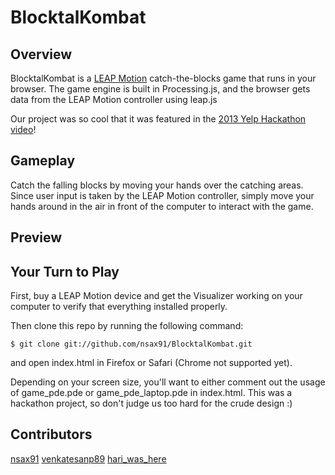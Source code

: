 BlocktalKombat
==============

## Overview

BlocktalKombat is a [LEAP Motion](http://www.leapmotion.com/) catch-the-blocks game that runs in your browser. The game engine is built in Processing.js, and the browser gets data from the LEAP Motion controller using leap.js

Our project was so cool that it was featured in the [2013 Yelp Hackathon video](http://www.youtube.com/watch?v=EdY23VP0ets&t=40s)!

## Gameplay

Catch the falling blocks by moving your hands over the catching areas. Since user input is taken by the LEAP Motion controller, simply move your hands around in the air in front of the computer to interact with the game.

## Preview

<p align="center">
  <!-- <img src="img/preview.jpg" title="Movie-Rating-Game Preview Image"/> -->
</p>

## Your Turn to Play

First, buy a LEAP Motion device and get the Visualizer working on your computer to verify that everything installed properly.

Then clone this repo by running the following command:
```
$ git clone git://github.com/nsax91/BlocktalKombat.git
```
and open index.html in Firefox or Safari (Chrome not supported yet).

Depending on your screen size, you'll want to either comment out the usage of game_pde.pde or game_pde_laptop.pde in index.html. This was a hackathon project, so don't judge us too hard for the crude design :)

## Contributors

[nsax91](https://github.com/nsax91)
[venkatesanp89](https://github.com/venkatesanp89)
[hari_was_here](https://github.com/hari_was_here)
